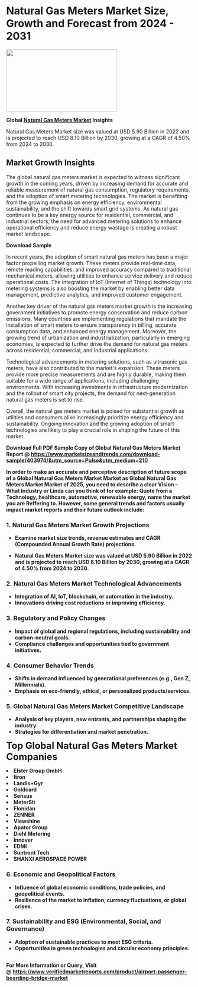 <H1>Natural Gas Meters Market Size, Growth and Forecast from 2024 - 2031</H1><img class="aligncenter size-medium wp-image-584254" src="https://thirdeyenews.in/wp-content/uploads/2024/09/Global-Market-Research-300x168.jpeg" alt="" width="300" height="168" /><p><strong>Global&nbsp;<a href="https://www.marketsizeandtrends.com/download-sample/403974/&amp;utm_source=Pulse&amp;utm_medium=210">Natural Gas Meters Market</a> Insights</strong></p><p>Natural Gas Meters Market size was valued at USD 5.90 Billion in 2022 and is projected to reach USD 8.10 Billion by 2030, growing at a CAGR of 4.50% from 2024 to 2030.</p><p><h2>Market Growth Insights</h2> <p>The global natural gas meters market is expected to witness significant growth in the coming years, driven by increasing demand for accurate and reliable measurement of natural gas consumption, regulatory requirements, and the adoption of smart metering technologies. The market is benefiting from the growing emphasis on energy efficiency, environmental sustainability, and the shift towards smart grid systems. As natural gas continues to be a key energy source for residential, commercial, and industrial sectors, the need for advanced metering solutions to enhance operational efficiency and reduce energy wastage is creating a robust market landscape.</p> <p><strong>Download Sample</strong></p> <p>In recent years, the adoption of smart natural gas meters has been a major factor propelling market growth. These meters provide real-time data, remote reading capabilities, and improved accuracy compared to traditional mechanical meters, allowing utilities to enhance service delivery and reduce operational costs. The integration of IoT (Internet of Things) technology into metering systems is also boosting the market by enabling better data management, predictive analytics, and improved customer engagement.</p> <p>Another key driver of the natural gas meters market growth is the increasing government initiatives to promote energy conservation and reduce carbon emissions. Many countries are implementing regulations that mandate the installation of smart meters to ensure transparency in billing, accurate consumption data, and enhanced energy management. Moreover, the growing trend of urbanization and industrialization, particularly in emerging economies, is expected to further drive the demand for natural gas meters across residential, commercial, and industrial applications.</p> <p>Technological advancements in metering solutions, such as ultrasonic gas meters, have also contributed to the market's expansion. These meters provide more precise measurements and are highly durable, making them suitable for a wide range of applications, including challenging environments. With increasing investments in infrastructure modernization and the rollout of smart city projects, the demand for next-generation natural gas meters is set to rise.</p> <p>Overall, the natural gas meters market is poised for substantial growth as utilities and consumers alike increasingly prioritize energy efficiency and sustainability. Ongoing innovation and the growing adoption of smart technologies are likely to play a crucial role in shaping the future of this market.</p> <p><strong></p><p><span class=""><strong>Download Full PDF Sample Copy of Global Natural Gas Meters Market Report</strong> @ <a href="https://www.marketsizeandtrends.com/download-sample/403974/&amp;utm_source=Pulse&amp;utm_medium=210" target="_blank">https://www.marketsizeandtrends.com/download-sample/403974/&amp;utm_source=Pulse&amp;utm_medium=210</a></span></p><p>In order to make an accurate and perceptive description of future scope of a Global&nbsp;Natural Gas Meters Market Market as Global&nbsp;Natural Gas Meters Market Market of 2025, you need to describe a clear Vision &ndash; What Industry or Linda can you think of for example: Quote from a Technology, healthcare, automotive, renewable energy, name the market you are Reffering to. However, some general trends and factors usually impact market reports and their future outlook include:</p><h3>1.&nbsp;<strong>Natural Gas Meters Market Growth Projections</strong></h3><ul><li>Examine market size trends, revenue estimates and CAGR (Compounded Annual Growth Rate) projections.</li><li><p>Natural Gas Meters Market size was valued at USD 5.90 Billion in 2022 and is projected to reach USD 8.10 Billion by 2030, growing at a CAGR of 4.50% from 2024 to 2030.</p></li></ul><h3>2.&nbsp;<strong>Natural Gas Meters Market Technological Advancements</strong></h3><ul><li>Integration of AI, IoT, blockchain, or automation in the industry.</li><li>Innovations driving cost reductions or improving efficiency.</li></ul><h3>3.&nbsp;<strong>Regulatory and Policy Changes</strong></h3><ul><li>Impact of global and regional regulations, including sustainability and carbon-neutral goals.</li><li>Compliance challenges and opportunities tied to government initiatives.</li></ul><h3>4.&nbsp;<strong>Consumer Behavior Trends</strong></h3><ul><li>Shifts in demand influenced by generational preferences (e.g., Gen Z, Millennials).</li><li>Emphasis on eco-friendly, ethical, or personalized products/services.</li></ul><h3>5.&nbsp;<strong>Global Natural Gas Meters Market Competitive Landscape</strong></h3><ul><li>Analysis of key players, new entrants, and partnerships shaping the industry.</li><li>Strategies for differentiation and market penetration.</li></ul><p data-pm-slice="1 1 []"><span style="color: inherit; font-family: inherit; font-size: 25px;">Top Global Natural Gas Meters Market Companies</span></p><div class="" data-test-id=""><p><li>Elster Group GmbH</li><li> Itron</li><li> Landis+Gyr</li><li> Goldcard</li><li> Sensus</li><li> MeterSit</li><li> Flonidan</li><li> ZENNER</li><li> Viewshine</li><li> Apator Group</li><li> Diehl Metering</li><li> Innover</li><li> EDMI</li><li> Suntront Tech</li><li> SHANXI AEROSPACE POWER</li></p></div><h3>6.&nbsp;<strong>Economic and Geopolitical Factors</strong></h3><ul><li>Influence of global economic conditions, trade policies, and geopolitical events.</li><li>Resilience of the market to inflation, currency fluctuations, or global crises.</li></ul><h3>7.&nbsp;<strong>Sustainability and ESG (Environmental, Social, and Governance)</strong></h3><ul><li>Adoption of sustainable practices to meet ESG criteria.</li><li>Opportunities in green technologies and circular economy principles.</li></ul><h2><strong style="font-size: 14px;">For More Information or Query, Visit @&nbsp;</strong><a style="background-color: #ffffff; font-size: 14px;" href="https://www.marketsizeandtrends.com/report/natural-gas-meters-market/" target="_blank">https://www.verifiedmarketreports.com/product/airport-passenger-boarding-bridge-market</a></h2>

